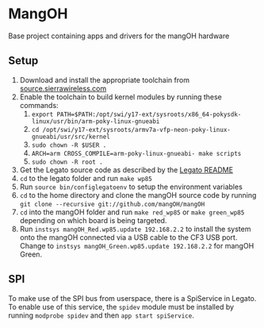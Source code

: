 # MangOH

Base project containing apps and drivers for the mangOH hardware

## Setup

1. Download and install the appropriate toolchain from [source.sierrawireless.com](https://source.sierrawireless.com/resources/legato/downloads/)
1. Enable the toolchain to build kernel modules by running these commands:
    1. `export PATH=$PATH:/opt/swi/y17-ext/sysroots/x86_64-pokysdk-linux/usr/bin/arm-poky-linux-gnueabi`
    1. `cd /opt/swi/y17-ext/sysroots/armv7a-vfp-neon-poky-linux-gnueabi/usr/src/kernel`
    1. `sudo chown -R $USER .`
    1. `ARCH=arm CROSS_COMPILE=arm-poky-linux-gnueabi- make scripts`
    1. `sudo chown -R root .`
1. Get the Legato source code as described by the [Legato README](https://github.com/legatoproject/legato-af/blob/master/README.md)
1. `cd` to the legato folder and run `make wp85`
1. Run `source bin/configlegatoenv` to setup the environment variables
1. `cd` to the home directory and clone the mangOH source code by running `git clone --recursive git://github.com/mangOH/mangOH`
1. `cd` into the mangOH folder and run `make red_wp85` or `make green_wp85` depending on which board is being targeted.
1. Run `instsys mangOH_Red.wp85.update 192.168.2.2` to install the system onto the mangOH connected via a USB cable to the CF3 USB port.  Change to `instsys mangOH_Green.wp85.update 192.168.2.2` for mangOH Green.

## SPI
To make use of the SPI bus from userspace, there is a SpiService in Legato. To enable use of this
service, the `spidev` module must be installed by running `modprobe spidev` and then `app start
spiService`.
